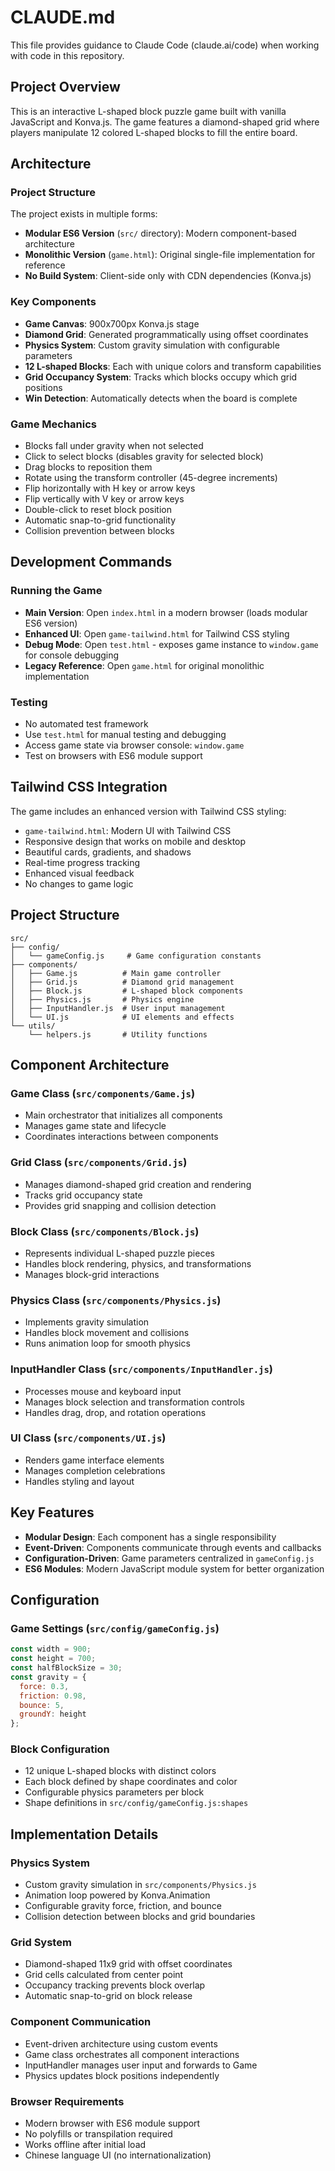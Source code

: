 # CLAUDE.md

This file provides guidance to Claude Code (claude.ai/code) when working with code in this repository.

## Project Overview

This is an interactive L-shaped block puzzle game built with vanilla JavaScript and Konva.js. The game features a diamond-shaped grid where players manipulate 12 colored L-shaped blocks to fill the entire board.

## Architecture

### Project Structure
The project exists in multiple forms:
- **Modular ES6 Version** (`src/` directory): Modern component-based architecture
- **Monolithic Version** (`game.html`): Original single-file implementation for reference
- **No Build System**: Client-side only with CDN dependencies (Konva.js)

### Key Components
- **Game Canvas**: 900x700px Konva.js stage
- **Diamond Grid**: Generated programmatically using offset coordinates
- **Physics System**: Custom gravity simulation with configurable parameters
- **12 L-shaped Blocks**: Each with unique colors and transform capabilities
- **Grid Occupancy System**: Tracks which blocks occupy which grid positions
- **Win Detection**: Automatically detects when the board is complete

### Game Mechanics
- Blocks fall under gravity when not selected
- Click to select blocks (disables gravity for selected block)
- Drag blocks to reposition them
- Rotate using the transform controller (45-degree increments)
- Flip horizontally with H key or arrow keys
- Flip vertically with V key or arrow keys
- Double-click to reset block position
- Automatic snap-to-grid functionality
- Collision prevention between blocks

## Development Commands

### Running the Game
- **Main Version**: Open `index.html` in a modern browser (loads modular ES6 version)
- **Enhanced UI**: Open `game-tailwind.html` for Tailwind CSS styling
- **Debug Mode**: Open `test.html` - exposes game instance to `window.game` for console debugging
- **Legacy Reference**: Open `game.html` for original monolithic implementation

### Testing
- No automated test framework
- Use `test.html` for manual testing and debugging
- Access game state via browser console: `window.game`
- Test on browsers with ES6 module support

## Tailwind CSS Integration

The game includes an enhanced version with Tailwind CSS styling:
- `game-tailwind.html`: Modern UI with Tailwind CSS
- Responsive design that works on mobile and desktop
- Beautiful cards, gradients, and shadows
- Real-time progress tracking
- Enhanced visual feedback
- No changes to game logic

## Project Structure

```
src/
├── config/
│   └── gameConfig.js     # Game configuration constants
├── components/
│   ├── Game.js          # Main game controller
│   ├── Grid.js          # Diamond grid management
│   ├── Block.js         # L-shaped block components
│   ├── Physics.js       # Physics engine
│   ├── InputHandler.js  # User input management
│   └── UI.js            # UI elements and effects
└── utils/
    └── helpers.js       # Utility functions
```

## Component Architecture

### Game Class (`src/components/Game.js`)
- Main orchestrator that initializes all components
- Manages game state and lifecycle
- Coordinates interactions between components

### Grid Class (`src/components/Grid.js`)
- Manages diamond-shaped grid creation and rendering
- Tracks grid occupancy state
- Provides grid snapping and collision detection

### Block Class (`src/components/Block.js`)
- Represents individual L-shaped puzzle pieces
- Handles block rendering, physics, and transformations
- Manages block-grid interactions

### Physics Class (`src/components/Physics.js`)
- Implements gravity simulation
- Handles block movement and collisions
- Runs animation loop for smooth physics

### InputHandler Class (`src/components/InputHandler.js`)
- Processes mouse and keyboard input
- Manages block selection and transformation controls
- Handles drag, drop, and rotation operations

### UI Class (`src/components/UI.js`)
- Renders game interface elements
- Manages completion celebrations
- Handles styling and layout

## Key Features

- **Modular Design**: Each component has a single responsibility
- **Event-Driven**: Components communicate through events and callbacks
- **Configuration-Driven**: Game parameters centralized in `gameConfig.js`
- **ES6 Modules**: Modern JavaScript module system for better organization

## Configuration

### Game Settings (`src/config/gameConfig.js`)
```javascript
const width = 900;
const height = 700;
const halfBlockSize = 30;
const gravity = {
  force: 0.3,
  friction: 0.98,
  bounce: 5,
  groundY: height
};
```

### Block Configuration
- 12 unique L-shaped blocks with distinct colors
- Each block defined by shape coordinates and color
- Configurable physics parameters per block
- Shape definitions in `src/config/gameConfig.js:shapes`

## Implementation Details

### Physics System
- Custom gravity simulation in `src/components/Physics.js`
- Animation loop powered by Konva.Animation
- Configurable gravity force, friction, and bounce
- Collision detection between blocks and grid boundaries

### Grid System
- Diamond-shaped 11x9 grid with offset coordinates
- Grid cells calculated from center point
- Occupancy tracking prevents block overlap
- Automatic snap-to-grid on block release

### Component Communication
- Event-driven architecture using custom events
- Game class orchestrates all component interactions
- InputHandler manages user input and forwards to Game
- Physics updates block positions independently

### Browser Requirements
- Modern browser with ES6 module support
- No polyfills or transpilation required
- Works offline after initial load
- Chinese language UI (no internationalization)